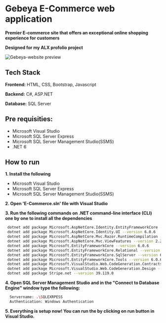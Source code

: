 # Gebeya E-Commerce web application

**Premier E-commerce site that offers an exceptional online shopping experience for customers**

**Designed for my ALX profolio project**

![Gebeya-website preview](/home_page.png)


## Tech Stack

**Frontend:** HTML, CSS, Bootstrap, Javascript

**Backend:** C#, ASP.NET

**Database:** SQL Server 


## Pre requisities:

- Microsoft Visual Studio
- Microsoft SQL Server Express
- Microsoft SQL Server Management Studio(SSMS)
- .NET 6

## How to run

**1. Install the following**
 - Microsoft Visual Studio
 - Microsoft SQL Server Express
 - Microsoft SQL Server Management Studio(SSMS)
 
**2. Open 'E-Commerce.sln' file with Visual Studio**

**3. Run the following commands on .NET command-line interface (CLI) one by one to install all the dependencies**
```bash
 dotnet add package Microsoft.AspNetCore.Identity.EntityFrameworkCore --version 6.0.6
 dotnet add package Microsoft.AspNetCore.Identity.UI --version 6.0.6
 dotnet add package Microsoft.AspNetCore.Mvc.Razor.RuntimeCompilation --version 6.0.6
 dotnet add package Microsoft.AspNetCore.Mvc.ViewFeatures --version 2.2.0
 dotnet add package Microsoft.EntityFrameworkCore --version 6.0.6
 dotnet add package Microsoft.EntityFrameworkCore.Relational --version 6.0.6
 dotnet add package Microsoft.EntityFrameworkCore.SqlServer --version 6.0.6
 dotnet add package Microsoft.EntityFrameworkCore.Tools --version 6.0.6
 dotnet add package Microsoft.VisualStudio.Web.CodeGeneration.Contracts --version 5.0.2
 dotnet add package Microsoft.VisualStudio.Web.CodeGeneration.Design --version 6.0.6
 dotnet add package Stripe.net --version 39.119.0
```
**4. Open SQL Server Management Studio and in the "Connect to Database Engine" window type the following:**
```bash
  Servername: .\SQLEXRPESS
  Authentication: Windows Authentication 
```
**5. Everything is setup now! You can run the by clicking on run button in Visual Studio.**
